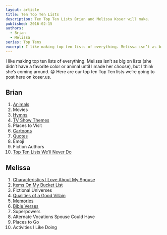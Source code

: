 ```yaml
---
layout: article
title: Ten Top Ten Lists
description: Ten Top Ten Lists Brian and Melissa Koser will make.
published: 2016-02-15
authors:
  - Brian
  - Melissa
series: Top Tens
excerpt: I like mak­ing top ten lists of every­thing. Melissa is­n’t as big on lists (she did­n’t have a fa­vorite color or an­i­mal un­til I made her choose), but I think she’s com­ing around.
---
```

I like making top ten lists of everything. Melissa isn’t as big on lists (she didn’t have a favorite color or animal until I made her choose), but I think she’s coming around. 😁 Here are our top ten Top Ten lists we’re going to post here on koser.us.

## Brian  
1. [Animals](https://tto.koser.us/episodes/014-animals/)
2. Movies
3. [Hymns](https://tto.koser.us/episodes/018-hymns/)
4. [TV Show Themes](https://tto.koser.us/episodes/096-tv-show-intros/)
5. Places to Visit
6. [Cartoons](https://tto.koser.us/episodes/108-animated-shows/)
7. [Quotes](https://tto.koser.us/episodes/044-pop-culture-quotes/)
8. Emoji
9. Fiction Authors
10. [Top Ten Lists We’ll Never Do](https://tto.koser.us/episodes/013-top-ten-lists-well-never-do/)

## Melissa  
1. [Characteristics I Love About My Spouse](/article/2016/03/04/1/ten-characteristics-of-my-spouse)
2. [Items On My Bucket List](https://tto.koser.us/episodes/021-bucket-list-experiences/)
3. Fictional Universes
4. [Qualities of a Good Villain](https://tto.koser.us/episodes/004-villains/)
5. [Memories](https://tto.koser.us/episodes/019-memories/)
6. [Bible Verses](https://tto.koser.us/episodes/047-bible-verses/)
7. Superpowers
8. Alternate Vocations Spouse Could Have
9. Places to Go
10. Activities I Like Doing